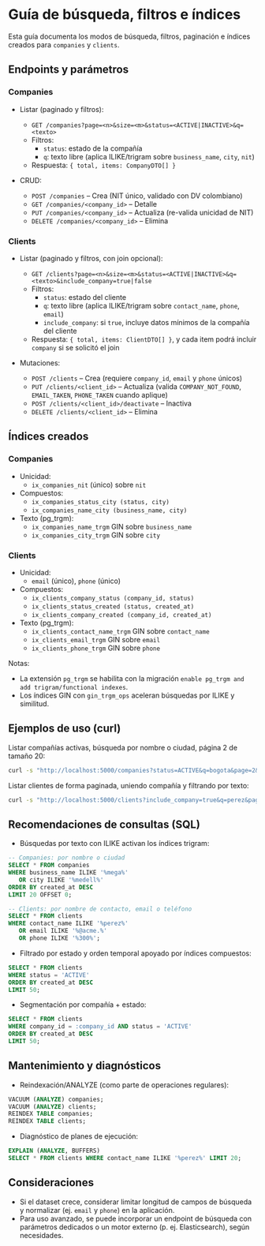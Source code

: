 # Guía de búsqueda, filtros e índices

Esta guía documenta los modos de búsqueda, filtros, paginación e índices creados para `companies` y `clients`.

## Endpoints y parámetros

### Companies
- Listar (paginado y filtros):
  - `GET /companies?page=<n>&size=<m>&status=<ACTIVE|INACTIVE>&q=<texto>`
  - Filtros:
    - `status`: estado de la compañía
    - `q`: texto libre (aplica ILIKE/trigram sobre `business_name`, `city`, `nit`)
  - Respuesta: `{ total, items: CompanyDTO[] }`

- CRUD:
  - `POST /companies` – Crea (NIT único, validado con DV colombiano)
  - `GET /companies/<company_id>` – Detalle
  - `PUT /companies/<company_id>` – Actualiza (re-valida unicidad de NIT)
  - `DELETE /companies/<company_id>` – Elimina

### Clients
- Listar (paginado y filtros, con join opcional):
  - `GET /clients?page=<n>&size=<m>&status=<ACTIVE|INACTIVE>&q=<texto>&include_company=true|false`
  - Filtros:
    - `status`: estado del cliente
    - `q`: texto libre (aplica ILIKE/trigram sobre `contact_name`, `phone`, `email`)
    - `include_company`: si `true`, incluye datos mínimos de la compañía del cliente
  - Respuesta: `{ total, items: ClientDTO[] }`, y cada item podrá incluir `company` si se solicitó el join

- Mutaciones:
  - `POST /clients` – Crea (requiere `company_id`, `email` y `phone` únicos)
  - `PUT /clients/<client_id>` – Actualiza (valida `COMPANY_NOT_FOUND`, `EMAIL_TAKEN`, `PHONE_TAKEN` cuando aplique)
  - `POST /clients/<client_id>/deactivate` – Inactiva
  - `DELETE /clients/<client_id>` – Elimina

## Índices creados

### Companies
- Unicidad:
  - `ix_companies_nit` (único) sobre `nit`
- Compuestos:
  - `ix_companies_status_city (status, city)`
  - `ix_companies_name_city (business_name, city)`
- Texto (pg_trgm):
  - `ix_companies_name_trgm` GIN sobre `business_name`
  - `ix_companies_city_trgm` GIN sobre `city`

### Clients
- Unicidad:
  - `email` (único), `phone` (único)
- Compuestos:
  - `ix_clients_company_status (company_id, status)`
  - `ix_clients_status_created (status, created_at)`
  - `ix_clients_company_created (company_id, created_at)`
- Texto (pg_trgm):
  - `ix_clients_contact_name_trgm` GIN sobre `contact_name`
  - `ix_clients_email_trgm` GIN sobre `email`
  - `ix_clients_phone_trgm` GIN sobre `phone`

Notas:
- La extensión `pg_trgm` se habilita con la migración `enable pg_trgm and add trigram/functional indexes`.
- Los índices GIN con `gin_trgm_ops` aceleran búsquedas por ILIKE y similitud.

## Ejemplos de uso (curl)

Listar compañías activas, búsqueda por nombre o ciudad, página 2 de tamaño 20:

```bash
curl -s "http://localhost:5000/companies?status=ACTIVE&q=bogota&page=2&size=20"
```

Listar clientes de forma paginada, uniendo compañía y filtrando por texto:

```bash
curl -s "http://localhost:5000/clients?include_company=true&q=perez&page=1&size=10"
```

## Recomendaciones de consultas (SQL)

- Búsquedas por texto con ILIKE activan los índices trigram:

```sql
-- Companies: por nombre o ciudad
SELECT * FROM companies
WHERE business_name ILIKE '%mega%'
   OR city ILIKE '%medell%'
ORDER BY created_at DESC
LIMIT 20 OFFSET 0;

-- Clients: por nombre de contacto, email o teléfono
SELECT * FROM clients
WHERE contact_name ILIKE '%perez%'
   OR email ILIKE '%@acme.%'
   OR phone ILIKE '%300%';
```

- Filtrado por estado y orden temporal apoyado por índices compuestos:

```sql
SELECT * FROM clients
WHERE status = 'ACTIVE'
ORDER BY created_at DESC
LIMIT 50;
```

- Segmentación por compañía + estado:

```sql
SELECT * FROM clients
WHERE company_id = :company_id AND status = 'ACTIVE'
ORDER BY created_at DESC
LIMIT 50;
```

## Mantenimiento y diagnósticos

- Reindexación/ANALYZE (como parte de operaciones regulares):

```sql
VACUUM (ANALYZE) companies;
VACUUM (ANALYZE) clients;
REINDEX TABLE companies;
REINDEX TABLE clients;
```

- Diagnóstico de planes de ejecución:

```sql
EXPLAIN (ANALYZE, BUFFERS)
SELECT * FROM clients WHERE contact_name ILIKE '%perez%' LIMIT 20;
```

## Consideraciones

- Si el dataset crece, considerar limitar longitud de campos de búsqueda y normalizar (ej. `email` y `phone`) en la aplicación.
- Para uso avanzado, se puede incorporar un endpoint de búsqueda con parámetros dedicados o un motor externo (p. ej. Elasticsearch), según necesidades.
